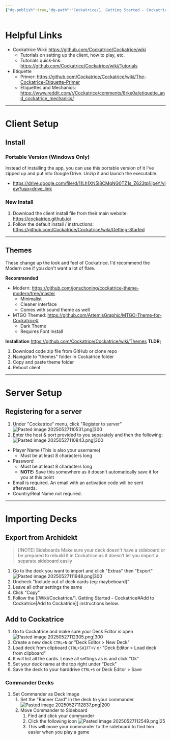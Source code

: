 ```yaml
---
{"dg-publish":true,"dg-path":"Cockatrice/1. Getting Started - Cockatrice.md","permalink":"/cockatrice/1-getting-started-cockatrice/","updated":"2025-06-21T06:40:58.538-04:00"}
---
```


# Helpful Links
- Cockatrice Wiki: https://github.com/Cockatrice/Cockatrice/wiki
	- Tutorials on setting up the client, how to play, etc.
	- Tutorials quick-link: https://github.com/Cockatrice/Cockatrice/wiki/Tutorials
- Etiquette
	- Primer: https://github.com/Cockatrice/Cockatrice/wiki/The-Cockatrice-Etiquette-Primer
	- Etiquettes and Mechanics: https://www.reddit.com/r/Cockatrice/comments/8rke0a/etiquette_and_cockatrice_mechanics/

---
# Client Setup

## Install

### Portable Version (Windows Only)
Instead of installing the app, you can use this portable version of it I've zipped up and put into Google Drive. Unzip it and launch the executable.
- https://drive.google.com/file/d/11Lh1XN5I8CMqNG0TZ1s_Z623tp1jjbeY/view?usp=drive_link

### New Install
1. Download the client install file from their main website: https://cockatrice.github.io/
2. Follow the default install / instructions: https://github.com/Cockatrice/Cockatrice/wiki/Getting-Started

---
## Themes
These change up the look and feel of Cockatrice. I'd recommend the Modern one if you don't want a lot of flare.

**Recommended**
-  Modern: https://github.com/jonschoning/cockatrice-theme-modern/tree/master
	- Minimalist
	- Cleaner interface
	- Comes with sound theme as well
- MTGO Themed: https://github.com/ArtemisGraphic/MTGO-Theme-for-Cockatrice#
	- Dark Theme
	- Requires Font Install

**Installation**
https://github.com/Cockatrice/Cockatrice/wiki/Themes
**TLDR;**
1. Download code zip file from GitHub or clone repo
2. Navigate to "themes" folder in Cockatrice folder
3. Copy and paste theme folder
4. Reboot client

---
# Server Setup

## Registering for a server

1. Under "Cockatrice" menu, click "Register to server"
![Pasted image 20250527110531.png|300](/img/user/Wiki/attachments/Pasted%20image%2020250527110531.png)
2. Enter the host & port provided to you separately and then the following:
 ![Pasted image 20250527110843.png|300](/img/user/Wiki/attachments/Pasted%20image%2020250527110843.png)
- Player Name (This is also your username)
	- Must be at least 8 characters long
- Password
	- Must be at least 8 characters long
	- **NOTE:** Save this somewhere as it doesn't automatically save it for you at this point
- Email is required. An email with an activation code will be sent afterwards.
- Country/Real Name not required.

---
# Importing Decks

## Export from Archidekt

> [!NOTE] Sideboards
> Make sure your deck doesn't have a sideboard or be prepared to rebuild it in Cockatrice as it doesn't let you import a separate sideboard easily

1. Go to the deck you want to import and click "Extras" then "Export"
![Pasted image 20250527111948.png|300](/img/user/Wiki/attachments/Pasted%20image%2020250527111948.png)
2. Uncheck "Include out of deck cards (eg: maybeboard)"
3. Leave all other settings the same
4. Click "Copy"
5. Follow the [[Wiki/Cockatrice/1. Getting Started - Cockatrice#Add to Cockatrice\|Add to Cockatrice]] instructions below.

## Add to Cockatrice

1. Go to Cockatrice and make sure your Deck Editor is open
![Pasted image 20250527112305.png|300](/img/user/Wiki/attachments/Pasted%20image%2020250527112305.png)
2. Create a new deck `CTRL+N` or "Deck Editor > New Deck"
3. Load deck from clipboard `CTRL+SHIFT+V` or "Deck Editor > Load deck from clipboard"
4. It will list all the cards. Leave all settings as is and click "Ok"
5. Set your deck name at the top right under "Deck"
6. Save the deck to your harddrive `CTRL+S` or Deck Editor > Save
### Commander Decks
1. Set Commander as Deck Image
	1. Set the "Banner Card" in the deck to your commander
	 ![Pasted image 20250527112837.png|200](/img/user/Wiki/attachments/Pasted%20image%2020250527112837.png)
	2. Move Commander to Sideboard
		1. Find and click your commander
		2. Click the following icon ![Pasted image 20250527112549.png|25](/img/user/Wiki/attachments/Pasted%20image%2020250527112549.png)
		3. This will move your commander to the sideboard to find him easier when you play a game
